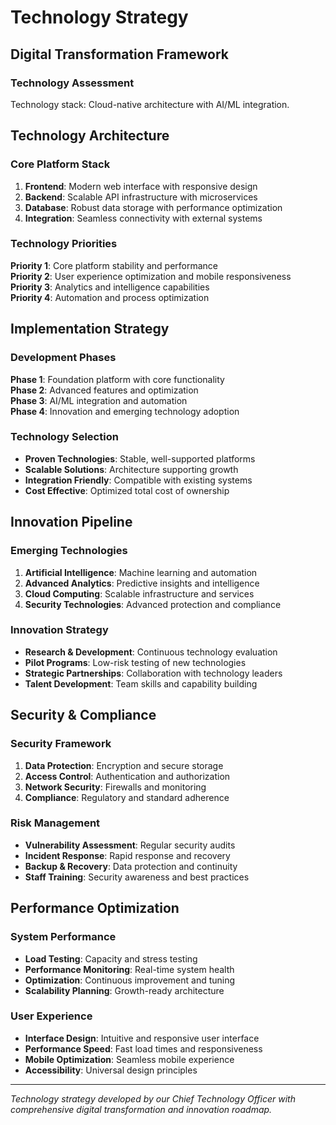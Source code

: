 # Technology Strategy

## Digital Transformation Framework

### Technology Assessment
Technology stack: Cloud-native architecture with AI/ML integration.

## Technology Architecture

### Core Platform Stack
1. **Frontend**: Modern web interface with responsive design
2. **Backend**: Scalable API infrastructure with microservices
3. **Database**: Robust data storage with performance optimization
4. **Integration**: Seamless connectivity with external systems

### Technology Priorities
**Priority 1**: Core platform stability and performance  
**Priority 2**: User experience optimization and mobile responsiveness  
**Priority 3**: Analytics and intelligence capabilities  
**Priority 4**: Automation and process optimization

## Implementation Strategy

### Development Phases
**Phase 1**: Foundation platform with core functionality  
**Phase 2**: Advanced features and optimization  
**Phase 3**: AI/ML integration and automation  
**Phase 4**: Innovation and emerging technology adoption

### Technology Selection
- **Proven Technologies**: Stable, well-supported platforms
- **Scalable Solutions**: Architecture supporting growth
- **Integration Friendly**: Compatible with existing systems
- **Cost Effective**: Optimized total cost of ownership

## Innovation Pipeline

### Emerging Technologies
1. **Artificial Intelligence**: Machine learning and automation
2. **Advanced Analytics**: Predictive insights and intelligence
3. **Cloud Computing**: Scalable infrastructure and services
4. **Security Technologies**: Advanced protection and compliance

### Innovation Strategy
- **Research & Development**: Continuous technology evaluation
- **Pilot Programs**: Low-risk testing of new technologies
- **Strategic Partnerships**: Collaboration with technology leaders
- **Talent Development**: Team skills and capability building

## Security & Compliance

### Security Framework
1. **Data Protection**: Encryption and secure storage
2. **Access Control**: Authentication and authorization
3. **Network Security**: Firewalls and monitoring
4. **Compliance**: Regulatory and standard adherence

### Risk Management
- **Vulnerability Assessment**: Regular security audits
- **Incident Response**: Rapid response and recovery
- **Backup & Recovery**: Data protection and continuity
- **Staff Training**: Security awareness and best practices

## Performance Optimization

### System Performance
- **Load Testing**: Capacity and stress testing
- **Performance Monitoring**: Real-time system health
- **Optimization**: Continuous improvement and tuning
- **Scalability Planning**: Growth-ready architecture

### User Experience
- **Interface Design**: Intuitive and responsive user interface
- **Performance Speed**: Fast load times and responsiveness
- **Mobile Optimization**: Seamless mobile experience
- **Accessibility**: Universal design principles

---
*Technology strategy developed by our Chief Technology Officer with comprehensive digital transformation and innovation roadmap.*
